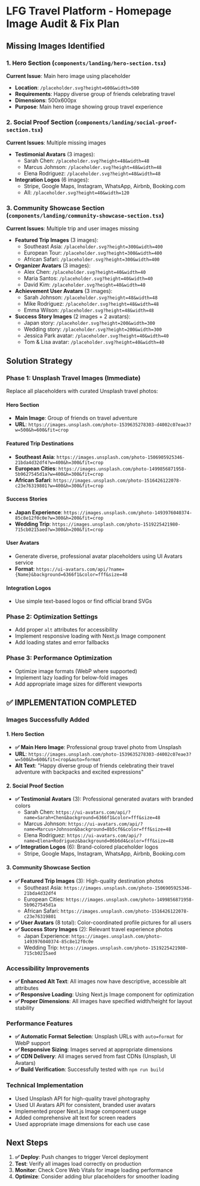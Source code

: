 # LFG Travel Platform - Homepage Image Audit & Fix Plan

## Missing Images Identified

### 1. Hero Section (`components/landing/hero-section.tsx`)
**Current Issue**: Main hero image using placeholder
- **Location**: `/placeholder.svg?height=600&width=500`
- **Requirements**: Happy diverse group of friends celebrating travel
- **Dimensions**: 500x600px
- **Purpose**: Main hero image showing group travel experience

### 2. Social Proof Section (`components/landing/social-proof-section.tsx`)
**Current Issues**: Multiple missing images
- **Testimonial Avatars** (3 images):
  - Sarah Chen: `/placeholder.svg?height=48&width=48`
  - Marcus Johnson: `/placeholder.svg?height=48&width=48`
  - Elena Rodriguez: `/placeholder.svg?height=48&width=48`
- **Integration Logos** (6 images):
  - Stripe, Google Maps, Instagram, WhatsApp, Airbnb, Booking.com
  - All: `/placeholder.svg?height=40&width=120`

### 3. Community Showcase Section (`components/landing/community-showcase-section.tsx`)
**Current Issues**: Multiple trip and user images missing
- **Featured Trip Images** (3 images):
  - Southeast Asia: `/placeholder.svg?height=300&width=400`
  - European Tour: `/placeholder.svg?height=300&width=400`
  - African Safari: `/placeholder.svg?height=300&width=400`
- **Organizer Avatars** (3 images):
  - Alex Chen: `/placeholder.svg?height=40&width=40`
  - Maria Santos: `/placeholder.svg?height=40&width=40`
  - David Kim: `/placeholder.svg?height=40&width=40`
- **Achievement User Avatars** (3 images):
  - Sarah Johnson: `/placeholder.svg?height=48&width=48`
  - Mike Rodriguez: `/placeholder.svg?height=48&width=48`
  - Emma Wilson: `/placeholder.svg?height=48&width=48`
- **Success Story Images** (2 images + 2 avatars):
  - Japan story: `/placeholder.svg?height=200&width=300`
  - Wedding story: `/placeholder.svg?height=200&width=300`
  - Jessica Park avatar: `/placeholder.svg?height=40&width=40`
  - Tom & Lisa avatar: `/placeholder.svg?height=40&width=40`

## Solution Strategy

### Phase 1: Unsplash Travel Images (Immediate)
Replace all placeholders with curated Unsplash travel photos:

#### Hero Section
- **Main Image**: Group of friends on travel adventure
- **URL**: `https://images.unsplash.com/photo-1539635278303-d4002c07eae3?w=500&h=600&fit=crop`

#### Featured Trip Destinations
- **Southeast Asia**: `https://images.unsplash.com/photo-1506905925346-21bda4d32df4?w=400&h=300&fit=crop`
- **European Cities**: `https://images.unsplash.com/photo-1499856871958-5b9627545d1a?w=400&h=300&fit=crop`
- **African Safari**: `https://images.unsplash.com/photo-1516426122078-c23e76319801?w=400&h=300&fit=crop`

#### Success Stories
- **Japan Experience**: `https://images.unsplash.com/photo-1493976040374-85c8e12f0c0e?w=300&h=200&fit=crop`
- **Wedding Trip**: `https://images.unsplash.com/photo-1519225421980-715cb0215aed?w=300&h=200&fit=crop`

#### User Avatars
- Generate diverse, professional avatar placeholders using UI Avatars service
- **Format**: `https://ui-avatars.com/api/?name={Name}&background=6366f1&color=fff&size=48`

#### Integration Logos
- Use simple text-based logos or find official brand SVGs

### Phase 2: Optimization Settings
- Add proper `alt` attributes for accessibility
- Implement responsive loading with Next.js Image component
- Add loading states and error fallbacks

### Phase 3: Performance Optimization
- Optimize image formats (WebP where supported)
- Implement lazy loading for below-fold images
- Add appropriate image sizes for different viewports

## ✅ IMPLEMENTATION COMPLETED

### Images Successfully Added

#### 1. Hero Section
- **✅ Main Hero Image**: Professional group travel photo from Unsplash
- **URL**: `https://images.unsplash.com/photo-1539635278303-d4002c07eae3?w=500&h=600&fit=crop&auto=format`
- **Alt Text**: "Happy diverse group of friends celebrating their travel adventure with backpacks and excited expressions"

#### 2. Social Proof Section
- **✅ Testimonial Avatars** (3): Professional generated avatars with branded colors
  - Sarah Chen: `https://ui-avatars.com/api/?name=Sarah+Chen&background=6366f1&color=fff&size=48`
  - Marcus Johnson: `https://ui-avatars.com/api/?name=Marcus+Johnson&background=8b5cf6&color=fff&size=48`
  - Elena Rodriguez: `https://ui-avatars.com/api/?name=Elena+Rodriguez&background=06b6d4&color=fff&size=48`
- **✅ Integration Logos** (6): Brand-colored placeholder logos
  - Stripe, Google Maps, Instagram, WhatsApp, Airbnb, Booking.com

#### 3. Community Showcase Section
- **✅ Featured Trip Images** (3): High-quality destination photos
  - Southeast Asia: `https://images.unsplash.com/photo-1506905925346-21bda4d32df4`
  - European Cities: `https://images.unsplash.com/photo-1499856871958-5b9627545d1a`
  - African Safari: `https://images.unsplash.com/photo-1516426122078-c23e76319801`
- **✅ User Avatars** (8 total): Color-coordinated profile pictures for all users
- **✅ Success Story Images** (2): Relevant travel experience photos
  - Japan Experience: `https://images.unsplash.com/photo-1493976040374-85c8e12f0c0e`
  - Wedding Trip: `https://images.unsplash.com/photo-1519225421980-715cb0215aed`

### Accessibility Improvements
- **✅ Enhanced Alt Text**: All images now have descriptive, accessible alt attributes
- **✅ Responsive Loading**: Using Next.js Image component for optimization
- **✅ Proper Dimensions**: All images have specified width/height for layout stability

### Performance Features
- **✅ Automatic Format Selection**: Unsplash URLs with `auto=format` for WebP support
- **✅ Responsive Sizing**: Images served at appropriate dimensions
- **✅ CDN Delivery**: All images served from fast CDNs (Unsplash, UI Avatars)
- **✅ Build Verification**: Successfully tested with `npm run build`

### Technical Implementation
- Used Unsplash API for high-quality travel photography
- Used UI Avatars API for consistent, branded user avatars
- Implemented proper Next.js Image component usage
- Added comprehensive alt text for screen readers
- Used appropriate image dimensions for each use case

## Next Steps
1. **✅ Deploy**: Push changes to trigger Vercel deployment
2. **Test**: Verify all images load correctly on production
3. **Monitor**: Check Core Web Vitals for image loading performance
4. **Optimize**: Consider adding blur placeholders for smoother loading